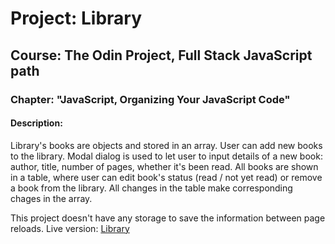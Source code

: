 # Project: Library

## Course: The Odin Project, Full Stack JavaScript path

### Chapter: "JavaScript, Organizing Your JavaScript Code"

#### Description:

Library's books are objects and stored in an array. User can add new books to the library. Modal dialog is used to let user to input details of a new book: author, title, number of pages, whether it's been read. All books are shown in a table, where user can edit book's status (read / not yet read) or remove a book from the library. All changes in the table make corresponding chages in the array.

This project doesn't have any storage to save the information between page reloads.
Live version: [Library](https://irynamatsiuk.github.io/projects/library/library.html)

